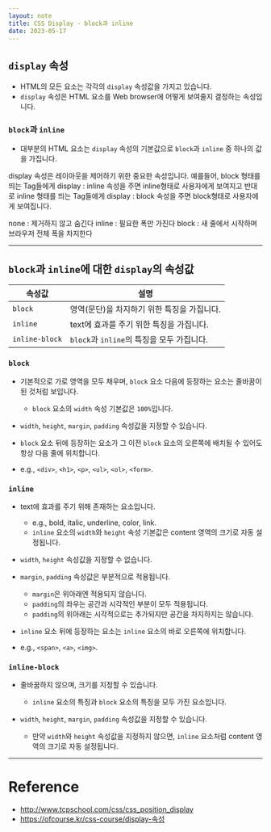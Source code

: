 ```yaml
---
layout: note
title: CSS Display - block과 inline
date: 2023-05-17
---
```





## `display` 속성

- HTML의 모든 요소는 각각의 `display` 속성값을 가지고 있습니다.
- `display` 속성은 HTML 요소를 Web browser에 어떻게 보여줄지 결정하는 속성입니다.


### `block`과 `inline`

- 대부분의 HTML 요소는 `display` 속성의 기본값으로 `block`과 `inline` 중 하나의 값을 가집니다.



display 속성은 레이아웃을 제어하기 위한 중요한 속성입니다.
예를들어, block 형태를 띄는 Tag들에게 display : inline 속성을 주면 inline형태로 사용자에게 보여지고
반대로 inline 형태를 띄는 Tag들에게 display : block 속성을 주면 block형태로 사용자에게 보여집니다.

none : 제거하지 않고 숨긴다
inline : 필요한 폭만 가진다
block : 새 줄에서 시작하며 브라우저 전체 폭을 차지한다



---




## `block`과 `inline`에 대한 `display`의 속성값

| 속성값 | 설명 |
| --- | --- |
| `block` | 영역(문단)을 차지하기 위한 특징을 가집니다. |
| `inline` | text에 효과를 주기 위한 특징을 가집니다. |
| `inline-block` | `block`과 `inline`의 특징을 모두 가집니다. |


### `block`

- 기본적으로 가로 영역을 모두 채우며, `block` 요소 다음에 등장하는 요소는 줄바꿈이 된 것처럼 보입니다.
    - `block` 요소의 `width` 속성 기본값은 `100%`입니다.

- `width`, `height`, `margin`, `padding` 속성값을 지정할 수 있습니다.
- `block` 요소 뒤에 등장하는 요소가 그 이전 `block` 요소의 오른쪽에 배치될 수 있어도 항상 다음 줄에 위치합니다.

- e.g., `<div>`, `<h1>`, `<p>`, `<ul>`, `<ol>`, `<form>`.


### `inline`

- text에 효과를 주기 위해 존재하는 요소입니다.
    - e.g., bold, italic, underline, color, link.
    - `inline` 요소의 `width`와 `height` 속성 기본값은 content 영역의 크기로 자동 설정됩니다.

- `width`, `height` 속성값을 지정할 수 없습니다.
- `margin`, `padding` 속성값은 부분적으로 적용됩니다.
    - `margin`은 위아래엔 적용되지 않습니다.
    - `padding`의 좌우는 공간과 시각적인 부분이 모두 적용됩니다.
    - `padding`의 위아래는 시각적으로는 추가되지만 공간을 차지하지는 않습니다.

- `inline` 요소 뒤에 등장하는 요소는 `inline` 요소의 바로 오른쪽에 위치합니다.

- e.g., `<span>`, `<a>`, `<img>`.


### `inline-block`

- 줄바꿈하지 않으며, 크기를 지정할 수 있습니다.
    - `inline` 요소의 특징과 `block` 요소의 특징을 모두 가진 요소입니다.

- `width`, `height`, `margin`, `padding` 속성값을 지정할 수 있습니다.
    - 만약 `width`와 `height` 속성값을 지정하지 않으면, `inline` 요소처럼 content 영역의 크기로 자동 설정됩니다.





---




# Reference

- <http://www.tcpschool.com/css/css_position_display>
- <https://ofcourse.kr/css-course/display-속성>
